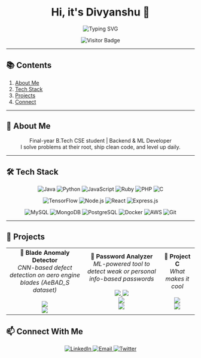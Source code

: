 

<!-- HERO SECTION -->
<h1 align="center">Hi, it's Divyanshu 👋</h1>
<p align="center">
  <img src="https://readme-typing-svg.demolab.com?font=Fira+Code&pause=1000&center=true&vCenter=true&width=600&lines=I'm+a+learner;I'm+an+observer;I'm+curious;I'm+a+reasoner" alt="Typing SVG" />
</p>

<p align="center">
  <img src="https://visitor-badge.laobi.icu/badge?page_id=divyanshudg-git.readme" alt="Visitor Badge" />
</p>

---

## 📚 Contents



1. [About Me](#about-me)  
2. [Tech Stack](#tech-stack)  
3. [Projects](#projects)    
4. [Connect](#connect-with-me)  



---

<a name="about-me"></a>
## 🧠 About Me
<p align="center">
  Final-year B.Tech CSE student | Backend & ML Developer<br>
  I solve problems at their root, ship clean code, and level up daily.
</p>

---

<a name="tech-stack"></a>
## 🛠️ Tech Stack

<p align="center">
  <img alt="Java"       src="https://img.shields.io/badge/-Java-ED8B00?style=for-the-badge&logo=java&logoColor=white" />
  <img alt="Python"     src="https://img.shields.io/badge/-Python-3670A0?style=for-the-badge&logo=python&logoColor=ffdd54" />
  <img alt="JavaScript" src="https://img.shields.io/badge/-JavaScript-F7DF1E?style=for-the-badge&logo=javascript&logoColor=black" />
  <img alt="Ruby"       src="https://img.shields.io/badge/-Ruby-CC342D?style=for-the-badge&logo=ruby&logoColor=white" />
  <img alt="PHP"        src="https://img.shields.io/badge/-PHP-777BB4?style=for-the-badge&logo=php&logoColor=white" />
  <img alt="C"          src="https://img.shields.io/badge/-C-00599C?style=for-the-badge&logo=c&logoColor=white" />
</p>

<p align="center">
  <img alt="TensorFlow" src="https://img.shields.io/badge/-TensorFlow-FF6F00?style=for-the-badge&logo=tensorflow&logoColor=white" />
  <img alt="Node.js"    src="https://img.shields.io/badge/-Node.js-339933?style=for-the-badge&logo=nodedotjs&logoColor=white" />
  <img alt="React"      src="https://img.shields.io/badge/-React-20232A?style=for-the-badge&logo=react&logoColor=61DAFB" />
  <img alt="Express.js" src="https://img.shields.io/badge/-Express.js-000000?style=for-the-badge&logo=express&logoColor=white" />
</p>

<p align="center">
  <img alt="MySQL"      src="https://img.shields.io/badge/-MySQL-00000F?style=for-the-badge&logo=mysql&logoColor=white" />
  <img alt="MongoDB"    src="https://img.shields.io/badge/-MongoDB-4EA94B?style=for-the-badge&logo=mongodb&logoColor=white" />
  <img alt="PostgreSQL" src="https://img.shields.io/badge/-PostgreSQL-336791?style=for-the-badge&logo=postgresql&logoColor=white" />
  <img alt="Docker"     src="https://img.shields.io/badge/-Docker-2496ED?style=for-the-badge&logo=docker&logoColor=white" />
  <img alt="AWS"        src="https://img.shields.io/badge/-AWS-232F3E?style=for-the-badge&logo=amazonaws&logoColor=white" />
  <img alt="Git"        src="https://img.shields.io/badge/-Git-F05032?style=for-the-badge&logo=git&logoColor=white" />
</p>

---
<a name="projects"></a>

## 🚀 Projects

<div align="center">
<table>
  <tr>
    <td align="center">
      🔹 <strong>Blade Anomaly Detector</strong><br/>
      <em>CNN-based defect detection on aero engine blades (AeBAD_S dataset)</em><br/><br/>
      <a href="https://github.com/divyanshudg-git/aebad-cnn-detection">
        <img src="https://img.shields.io/badge/Repo-GitHub-black?style=for-the-badge&logo=github" />
      </a><br/>
      <img src="https://img.shields.io/badge/Tech-PyTorch%20%7C%20TransferLearning%20%7C%20ComputerVision-blue?style=for-the-badge" />
    </td>
    <td align="center">
      🔹 <strong>Password Analyzer</strong><br/>
      <em>ML-powered tool to detect weak or personal info-based passwords</em><br/><br/>
      <a href="https://github.com/divyanshudg-git/password-analyzer-backend">
        <img src="https://img.shields.io/badge/Backend-GitHub-black?style=for-the-badge&logo=github" />
      </a>
      <a href="https://github.com/divyanshudg-git/password-analyzer-frontend">
        <img src="https://img.shields.io/badge/Frontend-GitHub-black?style=for-the-badge&logo=github" />
      </a><br/>
      <a href="https://password-analyzer-dev.vercel.app" target="_blank">
        <img src="https://img.shields.io/badge/Live-Demo-green?style=for-the-badge&logo=vercel" />
      </a><br/>
      <img src="https://img.shields.io/badge/Tech-Flask%20%7C%20ML%20%7C%20Next.js-blue?style=for-the-badge" />
    </td>
    <td align="center">
      🔹 <strong>Project C</strong><br/>
      <em>What makes it cool</em><br/><br/>
      <a href="https://github.com/divyanshudg-git">
        <img src="https://img.shields.io/badge/Repo-GitHub-black?style=for-the-badge&logo=github" />
      </a><br/>
      <img src="https://img.shields.io/badge/Tech-React%20%7C%20Firebase-blue?style=for-the-badge&logo=react&logoColor=61DAFB" />
    </td>
  </tr>
</table>
</div>

<a name="connect-with-me"></a>
## 📫 Connect With Me

<p align="center">
  <a href="https://linkedin.com/in/divyanshudg" target="_blank">
    <img src="https://img.shields.io/badge/LinkedIn-0077B5?style=for-the-badge&logo=linkedin&logoColor=white" alt="LinkedIn" />
  </a>
  <a href="mailto:dgdivyanshu69@gmail.com">
    <img src="https://img.shields.io/badge/Email-D14836?style=for-the-badge&logo=gmail&logoColor=white" alt="Email" />
  </a>
  <a href="https://twitter.com/divyanshudg" target="_blank">
    <img src="https://img.shields.io/badge/Twitter-1DA1F2?style=for-the-badge&logo=twitter&logoColor=white" alt="Twitter" />
  </a>
</p>
